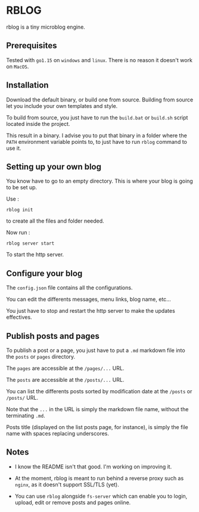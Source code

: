 # RBLOG

rblog is a tiny microblog engine.



## Prerequisites

Tested with `go1.15` on `windows` and `linux`. There is no reason it doesn't work on `MacOS`.



## Installation

Download the default binary, or build one from source. Building from source let you include your own templates and style.

To build from source, you just have to run the `build.bat` or `build.sh` script located inside the project.

This result in a binary. I advise you to put that binary in a folder where the `PATH` environment variable points to, to just have to run `rblog` command to use it.



## Setting up your own blog

You know have to go to an empty directory. This is where your blog is going to be set up.

Use :

```shell
rblog init
```

to create all the files and folder needed.



Now run :

```shell
rblog server start
```

To start the http server.



## Configure your blog

The `config.json` file contains all the configurations.

You can edit the differents messages, menu links, blog name, etc...

You just have to stop and restart the http server to make the updates effectives.



## Publish posts and pages

To publish a post or a page, you just have to put a `.md` markdown file into the `posts` or `pages` directory.



The `pages` are accessible at the `/pages/...` URL.

The `posts` are accessible at the `/posts/...` URL.

You can list the differents posts sorted by modification date at the `/posts` or `/posts/` URL.



Note that the `...` in the URL is simply the markdown file name, without the terminating `.md`.



Posts title (displayed on the list posts page, for instance), is simply the file name with spaces replacing underscores.



## Notes

- I know the README isn't that good. I'm working on improving it.

- At the moment, rblog is meant to run behind a reverse proxy such as `nginx`, as it doesn't support SSL/TLS (yet).
- You can use `rblog` alongside `fs-server`  which can enable you to login, upload, edit or remove posts and pages online.